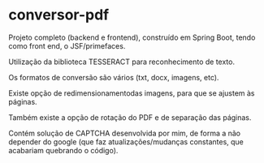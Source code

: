 ﻿# conversor-pdf

Projeto completo (backend e frontend), construído em Spring Boot, tendo como front end, o JSF/primefaces.

Utilização da biblioteca TESSERACT para reconhecimento de texto.

Os formatos de conversão são vários (txt, docx, imagens, etc).

Existe opção de redimensionamentodas imagens, para que se ajustem às páginas.

Também existe a opção de rotação do PDF e de separação das páginas.

Contém solução de CAPTCHA desenvolvida por mim, de forma a não depender do google (que faz atualizações/mudanças constantes, que acabariam quebrando o código).
